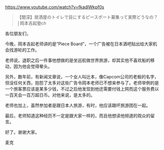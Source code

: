 https://www.youtube.com/watch?v=fkadlWkpf0s

> 【闇深】居酒屋のトイレで目にするピースボート募集って実際どうなの？│岡本吉起塾ch

各位朋友们，

今晚，岡本吉起老师讲的是“Piece Board”，一个广告被在日本酒吧贴出给大家机会找游轮的工作。

老师说，退职之后一件事他想做的是坐巡航做世界旅游，却其实他不喜欢船的移动，因为他会觉得晕头。

另外，数年前，有新闻文章说，一个女人叫辻本，像Capcom公司的老板的名字，但没任何关西，抱怨了太多对这些广告令岡本老师已不想来参与了。老师举例的是一个旅客票应该是某多少钱，不过之后他发现到他还需要付钱上网而这个服务费以一百天会一百万超日币。对他来说，是太多的。

老师也加上，虽然参加者是跟日本人旅游，有时，他应该跟坏旅游团在一起。

最后，老师知道这种经历不一定是跟大家一样的，而且他想读他频道的观众的留言。

好了。谢谢大家。

麦克
